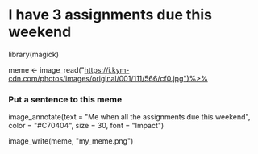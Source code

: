 # I have 3 assignments due this weekend

library(magick)

meme <- image_read("https://i.kym-cdn.com/photos/images/original/001/111/566/cf0.jpg")%>% 

### Put a sentence to this meme  
  image_annotate(text = "Me when all the assignments due this weekend",
                        color = "#C70404",
                        size = 30,
                        font = "Impact")

image_write(meme, "my_meme.png")
